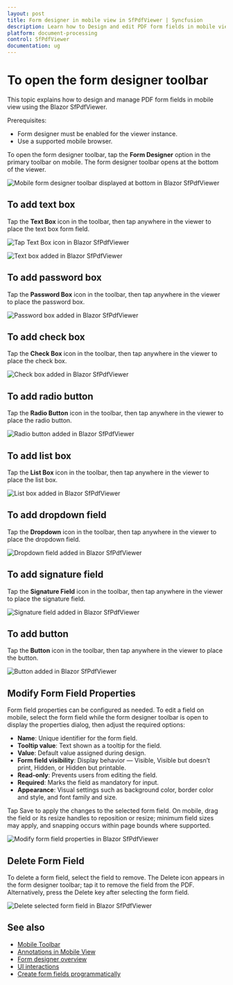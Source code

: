 ```yaml
---
layout: post
title: Form designer in mobile view in SfPdfViewer | Syncfusion
description: Learn how to Design and edit PDF form fields in mobile view in the Syncfusion Blazor SfPdfViewer component.
platform: document-processing
control: SfPdfViewer
documentation: ug
---
```


# To open the form designer toolbar

This topic explains how to design and manage PDF form fields in mobile view using the Blazor SfPdfViewer.

Prerequisites:
- Form designer must be enabled for the viewer instance.
- Use a supported mobile browser.

To open the form designer toolbar, tap the **Form Designer** option in the primary toolbar on mobile. The form designer toolbar opens at the bottom of the viewer.

![Mobile form designer toolbar displayed at bottom in Blazor SfPdfViewer](../form-designer/form-designer-images/form-designer-toolbar.png)

## To add text box

Tap the **Text Box** icon in the toolbar, then tap anywhere in the viewer to place the text box form field.

![Tap Text Box icon in Blazor SfPdfViewer](../form-designer/form-designer-images/form-designer-textbox.png)

![Text box added in Blazor SfPdfViewer](../form-designer/form-designer-images/form-designer-textbox-added.png)

## To add password box

Tap the **Password Box** icon in the toolbar, then tap anywhere in the viewer to place the password box.

![Password box added in Blazor SfPdfViewer](../form-designer/form-designer-images/form-designer-password.png)

## To add check box

Tap the **Check Box** icon in the toolbar, then tap anywhere in the viewer to place the check box.

![Check box added in Blazor SfPdfViewer](../form-designer/form-designer-images/form-designer-checkBox.png)

## To add radio button

Tap the **Radio Button** icon in the toolbar, then tap anywhere in the viewer to place the radio button.

![Radio button added in Blazor SfPdfViewer](../form-designer/form-designer-images/form-designer-radio.png)

## To add list box

Tap the **List Box** icon in the toolbar, then tap anywhere in the viewer to place the list box.

![List box added in Blazor SfPdfViewer](../form-designer/form-designer-images/form-designer-listbox.png)

## To add dropdown field

Tap the **Dropdown** icon in the toolbar, then tap anywhere in the viewer to place the dropdown field.

![Dropdown field added in Blazor SfPdfViewer](../form-designer/form-designer-images/form-designer-dropdown-listbox.png)

## To add signature field

Tap the **Signature Field** icon in the toolbar, then tap anywhere in the viewer to place the signature field.

![Signature field added in Blazor SfPdfViewer](../form-designer/form-designer-images/form-designer-signature.png)

## To add button

Tap the **Button** icon in the toolbar, then tap anywhere in the viewer to place the button.

![Button added in Blazor SfPdfViewer](../form-designer/form-designer-images/form-designer-button.png)

## Modify Form Field Properties

Form field properties can be configured as needed. To edit a field on mobile, select the form field while the form designer toolbar is open to display the properties dialog, then adjust the required options:

- **Name**: Unique identifier for the form field.
- **Tooltip value**: Text shown as a tooltip for the field.
- **Value**: Default value assigned during design.
- **Form field visibility**: Display behavior — Visible, Visible but doesn’t print, Hidden, or Hidden but printable.
- **Read-only**: Prevents users from editing the field.
- **Required**: Marks the field as mandatory for input.
- **Appearance**: Visual settings such as background color, border color and style, and font family and size.

Tap Save to apply the changes to the selected form field. On mobile, drag the field or its resize handles to reposition or resize; minimum field sizes may apply, and snapping occurs within page bounds where supported.

![Modify form field properties in Blazor SfPdfViewer](../form-designer/form-designer-images/form-designer-properties.png)

## Delete Form Field

To delete a form field, select the field to remove. The Delete icon appears in the form designer toolbar; tap it to remove the field from the PDF. Alternatively, press the Delete key after selecting the form field.

![Delete selected form field in Blazor SfPdfViewer](../form-designer/form-designer-images/form-designer-delete.png)

## See also

* [Mobile Toolbar](../mobile-toolbar)
* [Annotations in Mobile View](../annotation/annotations-in-mobile-view)
* [Form designer overview](../form-designer/overview)
* [UI interactions](../form-designer/ui-interactions)
* [Create form fields programmatically](../form-designer/create-programmatically)
